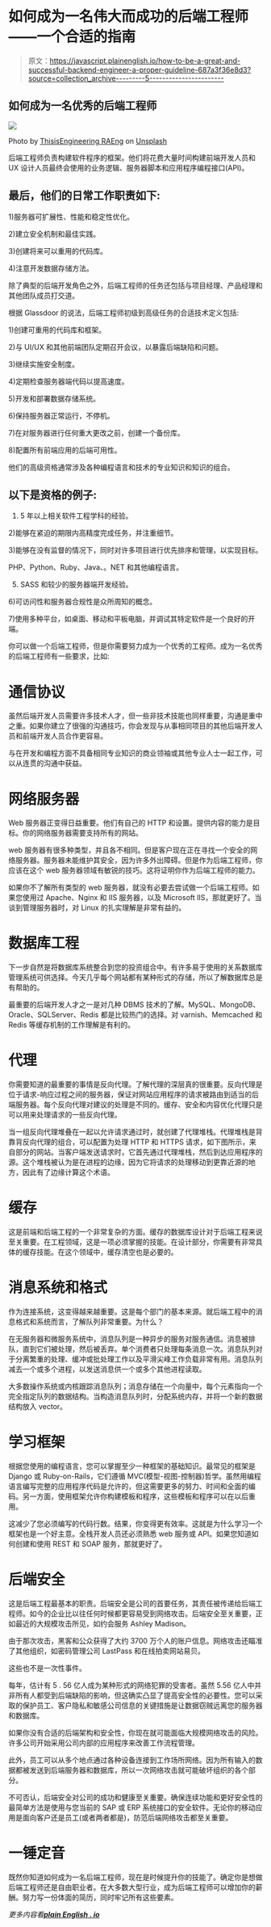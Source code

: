 # 如何成为一名伟大而成功的后端工程师——一个合适的指南

> 原文：<https://javascript.plainenglish.io/how-to-be-a-great-and-successful-backend-engineer-a-proper-guideline-687a3f36e8d3?source=collection_archive---------5----------------------->

## 如何成为一名优秀的后端工程师

![](img/ccd3becfa2994f205167cfd8487bccd2.png)

Photo by [ThisisEngineering RAEng](https://unsplash.com/@thisisengineering?utm_source=medium&utm_medium=referral) on [Unsplash](https://unsplash.com?utm_source=medium&utm_medium=referral)

后端工程师负责构建软件程序的框架。他们将花费大量时间构建前端开发人员和 UX 设计人员最终会使用的业务逻辑、服务器脚本和应用程序编程接口(API)。

## 最后，他们的日常工作职责如下:

1)服务器可扩展性、性能和稳定性优化。

2)建立安全机制和最佳实践。

3)创建将来可以重用的代码库。

4)注意开发数据存储方法。

除了典型的后端开发角色之外，后端工程师的任务还包括与项目经理、产品经理和其他团队成员打交道。

根据 Glassdoor 的说法，后端工程师初级到高级任务的合适技术定义包括:

1)创建可重用的代码库和框架。

2)与 UI/UX 和其他前端团队定期召开会议，以暴露后端缺陷和问题。

3)继续实施安全制度。

4)定期检查服务器端代码以提高速度。

5)开发和部署数据存储系统。

6)保持服务器正常运行，不停机。

7)在对服务器进行任何重大更改之前，创建一个备份库。

8)配置所有前端应用的后端可用性。

他们的高级资格通常涉及各种编程语言和技术的专业知识和知识的组合。

## 以下是资格的例子:

1) 5 年以上相关软件工程学科的经验。

2)能够在紧迫的期限内高精度完成任务，并注重细节。

3)能够在没有监督的情况下，同时对许多项目进行优先排序和管理，以实现目标。

PHP、Python、Ruby、Java、。NET 和其他编程语言。

5) SASS 和较少的服务器端开发经验。

6)可访问性和服务器合规性是众所周知的概念。

7)使用多种平台，如桌面、移动和平板电脑，并调试其特定软件是一个良好的开端。

你可以做一个后端工程师，但是你需要努力成为一个优秀的工程师。成为一名优秀的后端工程师有一些要求，比如:

# **通信协议**

虽然后端开发人员需要许多技术人才，但一些非技术技能也同样重要，沟通是重中之重。如果你建立了很强的沟通技巧，你会发现与从事相同项目的其他后端开发人员和前端开发人员合作更容易。

与在开发和编程方面不具备相同专业知识的商业领袖或其他专业人士一起工作，可以从连贯的沟通中获益。

# **网络服务器**

Web 服务器正变得日益重要。他们有自己的 HTTP 和设置。提供内容的能力是目标。你的网络服务器需要支持所有的网站。

web 服务器有很多种类型，并且各不相同。但是客户现在正在寻找一个安全的网络服务器。服务器未能维护其安全，因为许多外出障碍。但是作为后端工程师，你应该在这个 web 服务器领域有敏锐的技巧。这将证明你作为后端工程师的能力。

如果你不了解所有类型的 web 服务器，就没有必要去尝试做一个后端工程师。如果您使用过 Apache、Nginx 和 IIS 服务器，以及 Microsoft IIS，那就更好了。当谈到管理服务器时，对 Linux 的扎实理解是非常有益的。

# **数据库工程**

下一步自然是将数据库系统整合到您的投资组合中。有许多易于使用的关系数据库管理系统可供选择。今天几乎每个网站都有某种形式的存储，所以了解数据库总是有帮助的。

最重要的后端开发人才之一是对几种 DBMS 技术的了解。MySQL、MongoDB、Oracle、SQLServer、Redis 都是比较热门的选择。对 varnish、Memcached 和 Redis 等缓存机制的工作理解是有利的。

# **代理**

你需要知道的最重要的事情是反向代理。了解代理的深层真的很重要。反向代理是位于请求-响应过程之间的服务器，保证对网站应用程序的请求被路由到适当的后端服务器。每个反向代理对建议的处理是不同的。缓存、安全和内容优化代理只是可以用来处理请求的一些反向代理。

当一组反向代理堆叠在一起以允许请求通过时，就创建了代理堆栈。代理堆栈是背靠背反向代理的组合，可以配置为处理 HTTP 和 HTTPS 请求，如下图所示，来自部分的网站。当客户端发送请求时，它首先通过代理堆栈，然后到达应用程序的源。这个堆栈被认为是在进程的边缘，因为它将请求的处理移动到更靠近源的地方，因此有了边缘计算这个术语。

# **缓存**

这是前端和后端工程的一个非常复杂的方面。缓存的数据库设计对于后端工程来说至关重要。在工程领域，这是一项必须掌握的技能。在设计部分，你需要有非常具体的缓存技能。在这个领域中，缓存清空也是必要的。

# **消息系统和格式**

作为连接系统，这变得越来越重要。这是每个部门的基本来源。就后端工程中的消息格式和系统而言，了解队列非常重要。为什么？

在无服务器和微服务系统中，消息队列是一种异步的服务对服务通信。消息被排队，直到它们被处理，然后被丢弃。单个消费者只处理每条消息一次。消息队列对于分离繁重的处理、缓冲或批处理工作以及平滑尖峰工作负载非常有用。消息队列减去一个或多个进程，以发送消息供一个或多个其他进程读取。

大多数操作系统或内核跟踪消息队列；消息存储在一个向量中，每个元素指向一个完全指定队列的数据结构。当构造消息队列时，分配系统内存，并将一个新的数据结构放入 vector。

# **学习框架**

根据您使用的编程语言，您可以掌握至少一种框架的基础知识。最常见的框架是 Django 或 Ruby-on-Rails，它们遵循 MVC(模型-视图-控制器)哲学。虽然用编程语言编写完整的应用程序代码是允许的，但这需要更多的努力、时间和全面的编码。另一方面，使用框架允许你构建模板和程序，这些模板和程序可以在以后重用。

这减少了您必须编写的代码行数。结果，你变得更有效率。这就是为什么学习一个框架也是一个好主意。全栈开发人员还必须熟悉 web 服务或 API。如果您知道如何创建和使用 REST 和 SOAP 服务，那就更好了。

# **后端安全**

这是后端工程最基本的职责。后端安全是公司的首要任务，其责任被传递给后端工程师。如今的企业比以往任何时候都更容易受到网络攻击。后端安全至关重要，正如最近的大规模攻击所见，如约会服务 Ashley Madison。

由于那次攻击，黑客和公众获得了大约 3700 万个人的账户信息。网络攻击还瞄准了其他组织，如密码管理公司 LastPass 和在线拍卖网站易贝。

这些也不是一次性事件。

每年，估计有 5 . 56 亿人成为某种形式的网络犯罪的受害者。虽然 5.56 亿人中并非所有人都受到后端缺陷的影响，但这确实凸显了提高安全性的必要性。您可以采取的保护员工、客户隐私和敏感公司信息的关键措施是让数据窃贼远离您的服务器和数据库。

如果你没有合适的后端架构和安全性，你现在就可能面临大规模网络攻击的风险。许多公司开始采用公司内部的应用程序来改善工作流程管理。

此外，员工可以从多个地点通过各种设备连接到工作场所网络。因为所有输入的数据都被发送到后端服务器和数据库，所以一次网络攻击就可能破坏组织的各个部分。

不可否认，后端安全对公司的成功和健康至关重要。确保连续功能和更好安全性的最简单方法是使用与您当前的 SAP 或 ERP 系统接口的安全软件。无论你的移动应用是面向客户还是员工(或者两者都是)，防范后端网络攻击都至关重要。

# 一锤定音

既然你知道如何成为一名后端工程师，现在是时候提升你的技能了。确定你是想做后端工程师还是自由职业者。在大多数大型行业，成为后端工程师可以增加你的薪酬。努力写一份体面的简历，同时牢记所有这些要素。

*更多内容看*[***plain English . io***](http://plainenglish.io/)